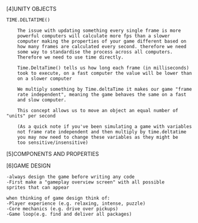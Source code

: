 [4]UNITY OBJECTS



    TIME.DELTATIME()

        The issue with updating something every single frame is more
        powerful computers will calculate more fps than a slower 
        computer making the properties of your game different based on 
        how many frames are calculated every second. therefore we need 
        some way to standardise the process across all computers. 
        Therefore we need to use time directly.

        Time.DeltaTime() tells us how long each frame (in milliseconds) 
        took to execute, on a fast computer the value will be lower than
        on a slower computer

        We multiply something by Time.deltaTime it makes our game "frame
        rate independent", meaning the game behaves the same on a fast
        and slow computer.

        This concept allows us to move an object an equal number of "units" per second

        (As a quick note if you've been simulating a game with variables
        not frame rate independent and then multiply by time.deltatime 
        you may now need to change these variables as they might be
        too sensitive/insensitive)

[5]COMPONENTS AND PROPERTIES

[6]GAME DESIGN

    -always design the game before writing any code
    -First make a "gameplay overview screen" with all possible 
    sprites that can appear

    when thinking of game design think of:
    -Player experience (e.g. relaxing, intense, puzzle)
    -Core mechanics (e.g. drive over pickups)
    -Game loop(e.g. find and deliver all packages)